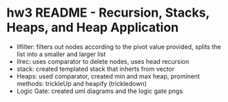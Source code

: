 # hw3 README - Recursion, Stacks, Heaps, and Heap Application

 * llfilter: filters out nodes according to the pivot value provided, splits the list into a smaller and larger list
 * llrec: uses comparator to delete nodes, uses head recursion
 * stack: created templated stack that inherts from vector
 * Heaps: used comparator, created min and max heap, prominent methods: trickleUp and heapify (trickledown)
 * Logic Gate: created uml diagrams and the logic gate pngs
